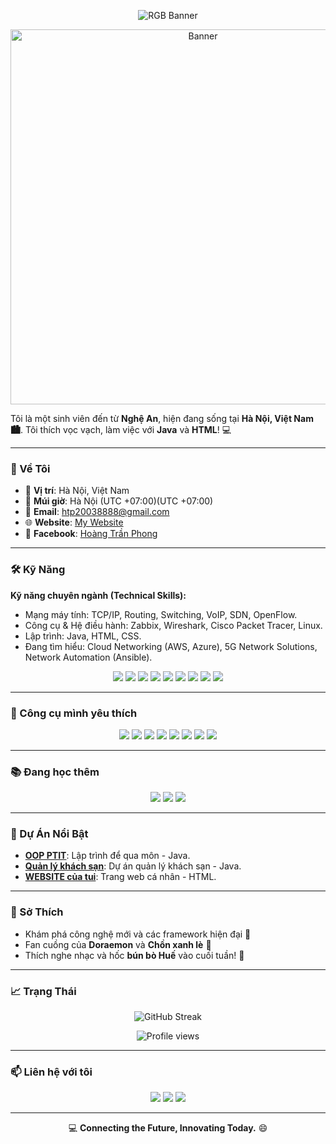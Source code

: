 <p align="center">
  <img src="https://readme-typing-svg.herokuapp.com?font=Fira+Code&size=20&duration=5000&pause=1000&colorMode=gradient&gradientColors=FF0000,FF7F00,FFFF00,00FF00,0000FF,4B0082,9400D3&width=1000&lines=Xin+chào!+Tôi+là+Hoàng+Trần+Phong+👋+~+Sinh+viên+thích+đồ+công+nghệ+từ+Nghệ+An!+🚀" alt="RGB Banner">
</p>

<p align="center">
  <img src="https://media4.giphy.com/media/v1.Y2lkPTc5MGI3NjExaWhyM2tjMWxmamdjemQ4NXB2MGlxYzlybmRuaTk5cmRwaDg1NTFvZiZlcD12MV9pbnRlcm5hbF9naWZfYnlfaWQmY3Q9Zw/9FlAbDWF95S3C/giphy.gif" alt="Banner" width="600">
</p>

Tôi là một sinh viên đến từ **Nghệ An**, hiện đang sống tại **Hà Nội, Việt Nam 🏙️**. Tôi thích vọc vạch, làm việc với **Java** và **HTML**! 💻

---

### 🌟 Về Tôi

- 📍 **Vị trí**: Hà Nội, Việt Nam  
- 📅 **Múi giờ**: Hà Nội (UTC +07:00)(UTC +07:00)  
- 📧 **Email**: [htp20038888@gmail.com](mailto:htp20338888@gmail.com)  
- 🌐 **Website**: [My Website](https://htp8888.github.io/my-website/)  
- 📘 **Facebook**: [Hoàng Trần Phong](https://www.facebook.com/phonglanne999/)

---

### 🛠️ Kỹ Năng

**Kỹ năng chuyên ngành (Technical Skills):**

- Mạng máy tính: TCP/IP, Routing, Switching, VoIP, SDN, OpenFlow.
- Công cụ & Hệ điều hành: Zabbix, Wireshark, Cisco Packet Tracer, Linux.
- Lập trình: Java, HTML, CSS.
- Đang tìm hiểu: Cloud Networking (AWS, Azure), 5G Network Solutions, Network Automation (Ansible).

<p align="center">
  <a href="https://www.java.com/"><img src="https://img.shields.io/badge/-Java-007396?style=flat-square&logo=java"/></a>
  <a href="https://developer.mozilla.org/en-US/docs/Web/HTML"><img src="https://img.shields.io/badge/-HTML-E34F26?style=flat-square&logo=html5"/></a>
  <a href="https://developer.mozilla.org/en-US/docs/Web/CSS"><img src="https://img.shields.io/badge/-CSS-1572B6?style=flat-square&logo=css3"/></a>
  <a href="https://www.kernel.org/"><img src="https://img.shields.io/badge/-Linux-FCC624?style=flat-square&logo=linux"/></a>
  <a href="https://www.wireshark.org/"><img src="https://img.shields.io/badge/-Wireshark-1679A7?style=flat-square&logo=wireshark"/></a>
  <a href="https://git-scm.com/"><img src="https://img.shields.io/badge/-Git-F05032?style=flat-square&logo=git"/></a>
  <a href="https://github.com/"><img src="https://img.shields.io/badge/-GitHub-181717?style=flat-square&logo=github"/></a>
  <a href="https://www.zabbix.com/"><img src="https://img.shields.io/badge/-Zabbix-DC382D?style=flat-square&logo=zabbix"/></a>
  <a href="https://www.netacad.com/courses/packet-tracer"><img src="https://img.shields.io/badge/-Cisco%20Packet%20Tracer-1BA0D7?style=flat-square&logo=cisco"/></a>
</p>

---

### 🧰 Công cụ mình yêu thích

<p align="center">
  <img src="https://img.shields.io/badge/Visual%20Studio%20Code-007ACC?style=flat-square&logo=visual-studio-code&logoColor=white"/>
  <img src="https://img.shields.io/badge/Postman-FF6C37?style=flat-square&logo=postman&logoColor=white"/>
  <img src="https://img.shields.io/badge/MySQL-4479A1?style=flat-square&logo=mysql&logoColor=white"/>
  <img src="https://img.shields.io/badge/Notion-000000?style=flat-square&logo=notion&logoColor=white"/>
  <img src="https://img.shields.io/badge/Zabbix-DC382D?style=flat-square&logo=zabbix&logoColor=white"/>
  <img src="https://img.shields.io/badge/Wireshark-1679A7?style=flat-square&logo=wireshark&logoColor=white"/>
  <img src="https://img.shields.io/badge/Cisco%20Packet%20Tracer-1BA0D7?style=flat-square&logo=cisco&logoColor=white"/>
  <img src="https://img.shields.io/badge/Linux-FCC624?style=flat-square&logo=linux&logoColor=black"/>
</p>

---

### 📚 Đang học thêm

<p align="center">
  <img src="https://img.shields.io/badge/AWS%20Cloud-232F3E?style=for-the-badge&logo=amazon-aws&logoColor=white"/>
  <img src="https://img.shields.io/badge/Ansible-EE0000?style=for-the-badge&logo=ansible&logoColor=white"/>
  <img src="https://img.shields.io/badge/5G%20Networks-00BFFF?style=for-the-badge&logo=5g&logoColor=white"/>
</p>

---

### 📌 Dự Án Nổi Bật

- **[OOP PTIT](https://github.com/HTP8888/OOP-PTIT)**: Lập trình để qua môn - Java.  
- **[Quản lý khách sạn](https://github.com/HTP8888/hotel69)**: Dự án quản lý khách sạn - Java.  
- **[WEBSITE của tui](https://htp8888.github.io/my-website/)**: Trang web cá nhân - HTML.

---

### 🎯 Sở Thích

- Khám phá công nghệ mới và các framework hiện đại 🌟  
- Fan cuồng của **Doraemon** và **Chồn xanh lè** 🐾  
- Thích nghe nhạc và hốc **bún bò Huế** vào cuối tuần! 🍜

---

### 📈 Trạng Thái

<p align="center">
  <img src="https://github-readme-streak-stats.herokuapp.com/?user=HTP8888&theme=midnight-purple" alt="GitHub Streak">
</p>

<p align="center">
  <img src="https://komarev.com/ghpvc/?username=HTP8888&style=flat-square&color=blue" alt="Profile views" />
</p>

---

### 📫 Liên hệ với tôi

<p align="center">
  <a href="mailto:htp20338888@gmail.com"><img src="https://img.shields.io/badge/Gmail-D14836?style=for-the-badge&logo=gmail&logoColor=white"/></a>
  <a href="https://www.facebook.com/phonglanne999/"><img src="https://img.shields.io/badge/Facebook-1877F2?style=for-the-badge&logo=facebook&logoColor=white"/></a>
  <a href="https://github.com/HTP8888"><img src="https://img.shields.io/badge/GitHub-181717?style=for-the-badge&logo=github&logoColor=white"/></a>
</p>

---

<p align="center">
 💻 <b>Connecting the Future, Innovating Today.</b> 😄
</p>
